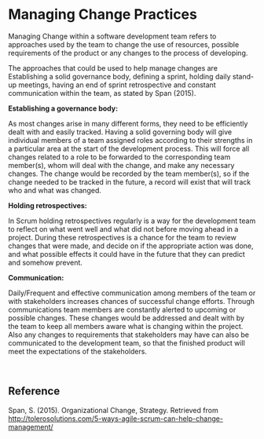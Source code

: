 Managing Change Practices
=========================

Managing Change within a software development team refers to approaches used by
the team to change the use of resources, possible requirements of the product or
any changes to the process of developing.

The approaches that could be used to help manage changes are Establishing a
solid governance body, defining a sprint, holding daily stand-up meetings,
having an end of sprint retrospective and constant communication within the
team, as stated by Span (2015).

**Establishing a governance body:**

As most changes arise in many different forms, they need to be efficiently dealt
with and easily tracked. Having a solid governing body will give individual
members of a team assigned roles according to their strengths in a particular
area at the start of the development process. This will force all changes
related to a role to be forwarded to the corresponding team member(s), whom will
deal with the change, and make any necessary changes. The change would be
recorded by the team member(s), so if the change needed to be tracked in the
future, a record will exist that will track who and what was changed.

**Holding retrospectives: ​**

In Scrum holding retrospectives regularly is a way for the development team to
reflect on what went well and what did not before moving ahead in a project.
During these retrospectives is a chance for the team to review changes that were
made, and decide on if the appropriate action was done, and what possible
effects it could have in the future that they can predict and somehow prevent.

**Communication:**

Daily/Frequent and effective communication among members of the team or with
stakeholders increases chances of successful change efforts. Through
communications team members are constantly alerted to upcoming or possible
changes. These changes would be addressed and dealt with by the team to keep all
members aware what is changing within the project. Also any changes to
requirements that stakeholders may have can also be communicated to the
development team, so that the finished product will meet the expectations of the
stakeholders.

 

Reference
---------

Span, S. (2015). Organizational Change, Strategy. Retrieved from
http://tolerosolutions.com/5-ways-agile-scrum-can-help-change-management/
